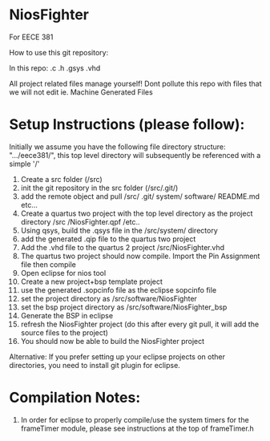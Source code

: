 NiosFighter
===========

For EECE 381

How to use this git repository:

In this repo:
.c 
.h 
.gsys 
.vhd

All project related files manage yourself! Dont pollute this repo with files that we will not edit
ie. Machine Generated Files 

Setup Instructions (please follow):
===================================

Initially we assume you have the following file directory structure:
".../eece381/", this top level directory will subsequently be referenced with a simple '/'

1. Create a src folder (/src)
2. init the git repository in the src folder (/src/.git/)
3. add the remote object and pull
	/src/
		.git/
		system/
		software/
		README.md
		etc...
4. Create a quartus two project with the top level directory as the project directory
	/src
	/NiosFighter.qpf
	/etc..
5. Using qsys, build the .qsys file in the /src/system/ directory
6. add the generated .qip file to the quartus two project
7. Add the .vhd file to the quartus 2 project /src/NiosFighter.vhd
8. The quartus two project should now compile. Import the Pin Assignment file then compile
9. Open eclipse for nios tool
10. Create a new project+bsp template project
11. use the generated .sopcinfo file as the eclipse sopcinfo file
12. set the project directory as /src/software/NiosFighter
13. set the bsp project directory as /src/software/NiosFighter_bsp
14. Generate the BSP in eclipse
15. refresh the NiosFighter project (do this after every git pull, it will add the source files to the project)
16. You should now be able to build the NiosFighter project

Alternative: If you prefer setting up your eclipse projects on other directories, you need to install git plugin for eclipse.

Compilation Notes:
==================
1. In order for eclipse to properly compile/use the system timers for the frameTimer module, please see
	instructions at the top of frameTimer.h
